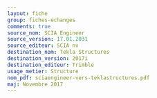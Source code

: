 ```yaml
--- 
layout: fiche 
group: fiches-echanges 
comments: true 
source_nom: SCIA Engineer 
source_version: 17.01.2031 
source_editeur: SCIA nv 
destination_nom: Tekla Structures 
destination_version: 2017i 
destination_editeur: Trimble 
usage_metier: Structure 
nom_pdf: sciaengineer-vers-teklastructures.pdf 
maj: Novembre 2017 
---
```

